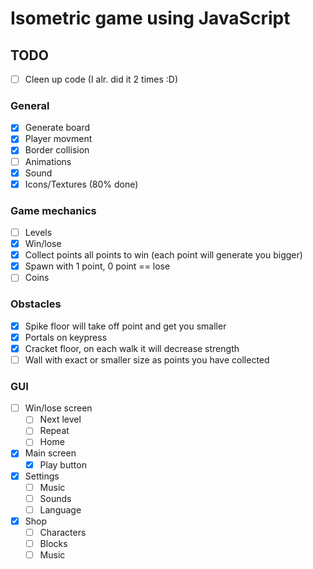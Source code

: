 # Isometric game using JavaScript

## TODO
- [ ] Cleen up code (I alr. did it 2 times :D)
 
### General
- [x] Generate board
- [x] Player movment
- [x] Border collision
- [ ] Animations
- [x] Sound
- [x] Icons/Textures (80% done)

### Game mechanics
- [ ] Levels
- [x] Win/lose
- [x] Collect points all points to win (each point will generate you bigger)
- [x] Spawn with 1 point, 0 point == lose
- [ ] Coins

### Obstacles
- [x] Spike floor will take off point and get you smaller
- [x] Portals on keypress
- [x] Cracket floor, on each walk it will decrease strength
- [ ] Wall with exact or smaller size as points you have collected

### GUI
- [ ] Win/lose screen
	- [ ] Next level
	- [ ] Repeat
	- [ ]  Home
- [X] Main screen
	- [X] Play button
	
- [x] Settings
	- [ ] Music
	- [ ] Sounds
	- [ ] Language
- [x] Shop
	- [ ] Characters
	- [ ] Blocks
	- [ ] Music
